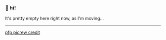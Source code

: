 ### :doughnut: hi!

It's pretty empty here right now, as I'm moving...

---

[pfp picrew credit](https://picrew.me/search/creator?crid=196530)
